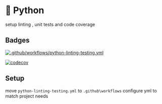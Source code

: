 # 🐛 Python
 setup linting , unit tests and code coverage
## Badges
[![.github/workflows/python-linting-testing.yml](https://github.com/ddobbinsweb/dev-ops-starter/actions/workflows/python-linting-testing.yml/badge.svg)](https://github.com/ddobbinsweb/dev-ops-starter/actions/workflows/python-linting-testing.yml)

[![codecov](https://codecov.io/gh/ddobbinsweb/dev-ops-starter/branch/main/graph/badge.svg?token=sxrZowOJOl)](https://codecov.io/gh/ddobbinsweb/dev-ops-starter)

## Setup
move `python-linting-testing.yml` to `.github\workflows`
configure yml to match project needs
